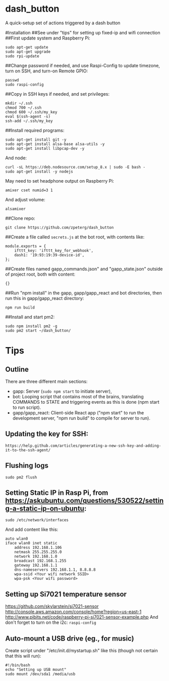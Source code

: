 # dash_button
A quick-setup set of actions triggered by a dash button

#Installation
##See under "tips" for setting up fixed-ip and wifi connection
##First update system and Raspberry Pi:
```
sudo apt-get update
sudo apt-get upgrade
sudo rpi-update
```
##Change password if needed, and use Raspi-Config to update timezone, turn on SSH, and turn-on Remote GPIO:
```
passwd
sudo raspi-config
```
##Copy in SSH keys if needed, and set privileges:
```
mkdir ~/.ssh
chmod 700 ~/.ssh
chmod 600 ~/.ssh/my_key
eval $(ssh-agent -s)
ssh-add ~/.ssh/my_key
```
##Install required programs:
```
sudo apt-get install git -y
sudo apt-get install alsa-base alsa-utils -y
sudo apt-get install libpcap-dev -y
```
And node:
```
curl -sL https://deb.nodesource.com/setup_8.x | sudo -E bash -
sudo apt-get install -y nodejs
```
May need to set headphone output on Raspberry Pi:
```
amixer cset numid=3 1
```
And adjust volume:
```
alsamixer
```

##Clone repo:
```
git clone https://github.com/zpeterg/dash_button
```

##Create a file called ```secrets.js``` at the bot root, with contents like:
```
module.exports = {
    ifttt_key: 'ifttt_key_for_webhook',
    dash1: '19:93:19:39-device-id',
};

```
##Create files named gapp_commands.json" and "gapp_state.json" outside of project root, both with content:
```
{}
```
##Run "npm install" in the gapp, gapp/gapp_react and bot directories, then run this in gapp/gapp_react directory:
```
npm run build
```
##Install and start pm2:
```
sudo npm install pm2 -g
sudo pm2 start ~/dash_button/
```

# Tips
## Outline
There are three different main sections:
- gapp: Server (```sudo npm start``` to initiate server),
- bot: Looping script that contains most of the brains, translating COMMANDS to STATE and triggering events as this is done (npm start to run script).
- gapp/gapp_react: Client-side React app ("npm start" to run the development server, "npm run build" to compile for server to run).
## Updating the key for SSH: 
```
https://help.github.com/articles/generating-a-new-ssh-key-and-adding-it-to-the-ssh-agent/
```
## Flushing logs
```
sudo pm2 flush
```
## Setting Static IP in Rasp Pi, from https://askubuntu.com/questions/530522/setting-a-static-ip-on-ubuntu:
```
sudo /etc/network/interfaces
```
And add content like this:
```
auto wlan0
iface wlan0 inet static
    address 192.168.1.106
    netmask 255.255.255.0
    network 192.168.1.0
    broadcast 192.168.1.255
    gateway 192.168.1.1
    dns-nameservers 192.168.1.1, 8.8.8.8
    wpa-ssid <Your wifi network SSID>
    wpa-psk <Your wifi password>
```
## Setting up Si7021 temperature sensor
https://github.com/skylarstein/si7021-sensor
http://console.aws.amazon.com/console/home?region=us-east-1
http://www.pibits.net/code/raspberry-pi-si7021-sensor-example.php
And don't forget to turn on the i2c: ```raspi-config```
## Auto-mount a USB drive (eg., for music)
Create script under "/etc/init.d/mystartup.sh" like this (though not certain that this will run):
```
#!/bin/bash
echo "Setting up USB mount"
sudo mount /dev/sda1 /media/usb
``` 
